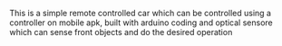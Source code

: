 This is a simple remote controlled car which can be controlled using a controller on mobile apk, built with arduino coding and optical sensore which can sense front objects and do the desired operation
